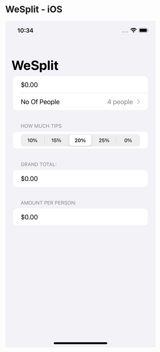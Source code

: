 # WeSplit - iOS

![Screenshot](https://raw.githubusercontent.com/nzwnabdulwahid/wesplit-ios/main/Screenshot.png)
